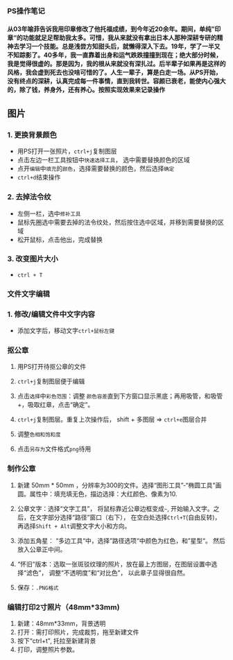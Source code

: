 ### PS操作笔记

####      从03年喻菲告诉我用印章修改了他托福成绩，到今年近20余年。期间，单纯”印章“的功能就足足帮助我太多。可惜，我从来就没有拿出日本人那种深耕专研的精神去学习一个技能。总是浅尝方知甜头后，就懒得深入下去。19年，学了一半又不知踪影了。40多年，我一直靠着出身和运气跌跌撞撞到现在；绝大部分时候，我是觉得很虚的。那是因为，我的根从来就没有深扎过。后半辈子如果再是这样的风格，我会虚到死去也没啥可惜的了。人生一辈子，算是白走一场。从PS开始，没有终点的深耕，认真完成每一件事情，直到我转世。容颜已衰老，能使内心强大的，除了钱，养身外，还有养心。按照实现效果来记录操作



## 图片



### 1. 更换背景颜色

- 用PS打开一张照片，`ctrl+j`复制图层
- 点击左边一栏工具按钮中`快速选择工具`， 选中需要替换颜色的区域
- 点开`编辑`中`填充`的`颜色`，选择需要替换的颜色，然后选择`确定`
- `ctrl+d`结束操作

### 2. 去掉法令纹

- 左侧一栏，选中`修补工具`
- 鼠标先圈选中需要去掉的法令纹处，然后按住选中区域，并移到需要替换的区域
- 松开鼠标，点击他出，完成替换

### 3. 改变图片大小

- `ctrl + T`

  

### 文件文字编辑

### 1. 修改/编辑文件中文字内容

- 添加文字后，移动文字`ctrl+鼠标左键`



### 抠公章

1. 用PS打开待抠公章的文件

2. `ctrl+j`复制图层便于编辑

3. 点击`选择`中`彩色范围`：调整 `颜色容差`直到下方窗口显示黑底；再用吸管，和吸管+，吸取红章，点击“确定”。

4. `ctrl+j`复制图层。重复上次操作后， shift + 多图层 => `ctrl+e`图层合并

5. 调整`色相和饱和度`

6. 点击`另存为`文件格式`png`待用

   

### 制作公章

1. 新建 50mm * 50mm ，分辨率为300的文件。选择“图形工具”-“椭圆工具"画圆。属性中：填充填无色，描边选择：大红颜色、像素为10.

2. 公章文字：选择“文字工具”， 将鼠标靠近公章边框变成```~```, 开始输入文字。之后，在文字部分选择“路径”窗口（右下）， 在空白处选择```Ctrl+T```(自由反转)， 再选择```Shift + Alt```调整文字大小和方向。

3. 添加五角星： “多边工具“中，选择”路径选项“中颜色为红色，和”星型“。 然后放入公章正中间。

4. “怀旧”版本：选取一张斑驳纹理的照片，放在最上方图层，在图层设置中选择“滤色”， 调整“不透明度”和“对比色”， 以此章子显得很自然。

5. 保存：``.PNG格式``

   

### 编辑打印2寸照片（48mm*33mm)

1. 新建：48mm*33mm，背景透明
2. 打开：需打印照片，完成裁剪，拖至新建文件
3. 按下“ctrl+t", 托拉至新建背景
4. 打印，调整照片参数。

